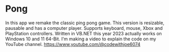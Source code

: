 # Pong
In this app we remake the classic ping pong game.
This version is resizable, pausable and has a computer player.
Supports keyboard, mouse, Xbox and PlayStation controllers.
Written in VB.NET this year 2023 actually works on Windows 10 and 11 64-Bit.
I'm making a video to explain the code on my YouTube channel.
https://www.youtube.com/@codewithjoe6074
